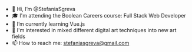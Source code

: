 - 👋 Hi, I’m @StefaniaSgreva
- 🎓 I'm attending the Boolean Careers course: Full Stack Web Developer
- 🌱 I’m currently learning Vue.js
- 👀 I'm interested in mixed different digital art techniques into new art fields
- 📫 How to reach me: <a>stefaniasgreva@gmail.com</a>

<!---
StefaniaSgreva/StefaniaSgreva is a ✨ special ✨ repository because its `README.md` (this file) appears on your GitHub profile.
You can click the Preview link to take a look at your changes.
--->
